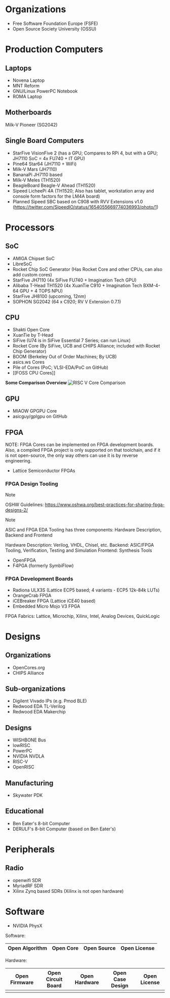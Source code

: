 # Organizations
- Free Software Foundation Europe (FSFE)
- Open Source Society University (OSSU)
# Production Computers

## Laptops
- Novena Laptop
- MNT Reform
- GNU/Linux PowerPC Notebook
- ROMA Laptop
## Motherboards
Milk-V Pioneer (SG2042)
## Single Board Computers
- StarFive VisionFive 2 (has a GPU; Compares to RPi 4, but with a GPU; JH7110 SoC = 4x FU740 + IT GPU)
- Pine64 Star64 (JH7110 + WiFi)
- Milk-V Mars (JH7110)
- BananaPi JH7110 based
- Milk-V Meles (TH1520)
- BeagleBoard Beagle-V Ahead (TH1520)
- Sipeed LicheePi 4A (TH1520; Also has tablet, workstation array and console form factors for the LM4A board)
- Planned Sipeed SBC based on C908 with RVV Extensions v1.0 (https://twitter.com/SipeedIO/status/1654055669774036993/photo/1)
# Processors
## SoC
- AMIGA Chipset SoC
- LibreSoC
- Rocket Chip SoC Generator (Has Rocket Core and other CPUs, can also add custom cores)
- StarFive JH7110 (4x SiFive FU740 + Imagination Tech GPU)
- Alibaba T-Head TH1520 (4x XuanTie C910 + Imagination Tech BXM-4-64 GPU + 4 TOPS NPU)
- StarFive JH8100 (upcoming, 12nm)
- SOPHON SG2042 (64 x C920; RV V Extension 0.7.1)

## CPU
- Shakti Open Core
- XuanTie by T-Head
- SiFive (U74 is in SiFive Essential 7 Series; can run Linux)
- Rocket Core (By SiFive, UCB and CHIPS Alliance; included with Rocket Chip Generator)
- BOOM (Berkeley Out of Order Machines; By UCB)
- asics.ws Cores
- Pile of Cores (PoC; VLSI-EDA/PoC on GitHub)
- [[FOSS CPU Cores]]

**Some Comparison Overview**
	![RISC V Core Comparison](https://hackster.imgix.net/uploads/attachments/1587556/image_ytTUdIQR0j.png)
## GPU
- MIAOW GPGPU Core
- asicguy/gplgpu on GitHub
## FPGA
NOTE: FPGA Cores can be implemented on FPGA development boards. Also, a compiled FPGA project is only supported on that toolchain, and if it is not open-source, the only way others can use it is by reverse engineering.
- Lattice Semiconductor FPGAs
### FPGA Design Tooling
> [!NOTE]
> OSHW Guidelines: https://www.oshwa.org/best-practices-for-sharing-fpga-designs-2/

> [!NOTE]
> ASIC and FPGA EDA Tooling has three components: Hardware Description, Backend and Frontend
> 
> Hardware Description: Verilog, VHDL, Chisel, etc.
> Backend: ASIC/FPGA Tooling, Verification, Testing and Simulation
> Frontend: Synthesis Tools
- OpenFPGA
- F4PGA (formerly SymbiFlow)
### FPGA Development Boards
- Radiona ULX3S (Lattice ECP5 based; 4 variants - ECP5 12k-84k LUTs)
- OrangeCrab FPGA
- iCEBreaker FPGA (Lattice iCE40 based)
- Embedded Micro Mojo V3 FPGA

FPGA Fabrics: Lattice, Microchip, Xilinx, Intel, Analog Devices, QuickLogic
# Designs
## Organizations
- OpenCores.org
- CHIPS Alliance
## Sub-organizations
- Digilent Vivado IPs (e.g. Pmod BLE)
- Redwood EDA TL-Verilog
- Redwood EDA Makerchip
## Designs
- WISHBONE Bus
- lowRISC
- PowerPC
- NVIDIA NVDLA
- RISC-V
- OpenRISC
## Manufacturing
- Skywater PDK
## Educational
- Ben Eater's 8-bit Computer
- DERULF's 8-bit Computer (based on Ben Eater's)
# Peripherals
## Radio
- openwifi SDR
- MyriadRF SDR
- Xilinx Zynq based SDRs (Xilinx is not open hardware)
# Software
- NVIDIA PhysX

Software:

| Open Algorithm | Open Core | Open Source | Open License |
| -------------- | --------- | ----------- | ------------ |

Hardware:

| Open Firmware | Open Circuit Board | Open Hardware | Open Case Design | Open License |
| ------------- | ------------------ | ------------- | ---------------- | ------------ |
|               |                    |               |                  |              |